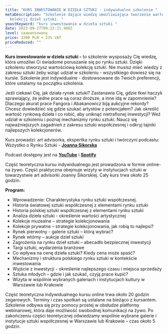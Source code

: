```yaml
---
title: "KURS INWESTOWANIE W DZIEŁA SZTUKI - indywidualne szkolenie "
metaDescription: "Szkolenie dające wiedzę umożliwiająca tworzenie wartościowej
  kolekcji dzieł sztuki. "
yoastKeyword: "kurs inwestowanie w dzieła sztuki "
date: 2023-09-27T09:22:21.988Z
level: zaawansowany
price: 3200 PLN + 23% VAT
priceReduced: ""
---
```

**Kurs inwestowanie w dzieła sztuki -**  to szkolenie wysposaży Cię wiedzę, która umożliwi Ci świadome poruszanie się po rynku sztuki. Dzięki szkoleniu stworzysz wartościową kolekcję sztuki. Nie musisz mieć wiedzy z zakresu sztuki żeby wziąć udział w szkoleniu - wszystkiego dowiesz się na kursie. Szkolenie jest indywidualne - dostowsowane do Twoich preferencji, które ustalamy na początku szkolenia. 

Jeśli ciekawi Cię, jak działa rynek sztuki? Zastanawia Cię, gdzie tkwi haczyk sprawiający, że jedne prace są coraz droższe, a inne idą w zapomnienie? Dlaczego akurat prace Fangora i Abakanowicz biją aukcyjne rekordy? Chcesz dowiedzieć się gdzie szukać artystów z potencjałem? Jak określić wartość rynkową dzieła i co robić, aby uniknąć nietrafionej inwestycji? Weź udział w szkoleniu i poznaj mechanizmy rynku sztuki. 
Naucz się najważniejszych zagadnień z zakresu sztuki współczesnej i odkryj tajniki najlepszych kolekcjonerów.

Kurs prowadzi: art advisorka, ekspertka rynku sztuki i twórczyni podcastu: Wszystko o Rynku Sztuki - **[Joanna Sikorska ](https://artdivision.pl/zespol/artadvisor-joannasikorska)**

Podcast dostępny jest na **[YouTube](https://www.youtube.com/channel/UC8xmdAKF-kPHQcuqkejSaqA)** i **[Spotify ](https://open.spotify.com/show/4NPiBzksWYu3mGoUKxvufn)**

Część teoretyczna kursu indywidualnego jest prowadzona w formie  online- na żywo. Część
praktyczna obejmuje wizyty w instytucjach sztuki w towarzystwie art advisorki Joanny Sikorskiej. Cały kurs trwa około 25 godzin.

**Program:**

* Wprowadzenie: Charakterystyka rynku sztuki współczesnej.
* Historia światowej sztuki współczesnej z elementami rynku sztuki  
* Historia polskiej sztuki współczesnej z elementami rynku sztuki
* Analiza dzieła sztuki - określenie wartości artystycznej
* Kolekcje muzealne – strategie kolekcjonowania
* Kolekcje prywatne – strategie kolekcjonowania, jak robią to najlepsi?
* Rynek pierwotny - galerie sztuki – którą wybrać?
* Rynek wtórny – aukcje dzieł sztuki
* Zagrożenia na rynku dzieł sztuki – abecadło bezpiecznej inwestycji
* Targi sztuki, wydarzenia branżowe
* Co wpływa na cenę dzieła sztuki? Kiedy cena może spaść?
* Mechanizmy i struktura polskiego rynku sztuki w kontekście inwestowania
* Wyjście z inwestycji -  określenie najlepszego czasu i miejsca sprzedaży
* Sztuka młodych – gdzie i jak szukać, czyją prace kupić?
* Wizyta w wspólnie wybranych galeriach i instytucjach kultury w Warszawie lub Krakowie

Część teoretyczna indywidualnego kursu online trwa około 20 godzin zegarowych. Terminy i czas spotkań są ustalane na bieżąco z kursantem. Szkolenie odbywa się przy pomocy prostej w obsłudze platformy webinarowej, która daje możliwość swobodnej komunikacji na żywo. Po zakończeniu części teoretycznej odwiedzamy wspólnie wybrane galerie i instytucje sztuki współczesnej w Warszawie lub Krakowie – czas około 5 godzin.